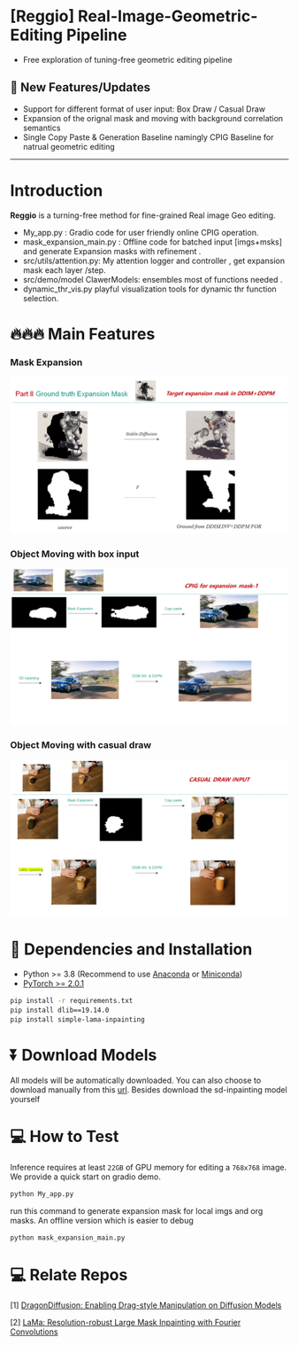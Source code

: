 # [Reggio] Real-Image-Geometric-Editing Pipeline
- Free exploration of tuning-free geometric editing pipeline 


## 🚩 **New Features/Updates**
- Support for different format of user input: Box Draw / Casual Draw 
- Expansion of the orignal mask and moving with background correlation semantics
- Single Copy Paste & Generation Baseline namingly CPIG Baseline for natrual geometric editing 

---
# Introduction
**Reggio** is a turning-free method for fine-grained Real image Geo editing. 
- My_app.py : Gradio code for user friendly online CPIG operation.
- mask_expansion_main.py : Offline code for batched input [imgs+msks] and generate Expansion masks with refinement .
- src/utils/attention.py: My attention logger and controller , get expansion mask each layer /step.
- src/demo/model  ClawerModels: ensembles most of functions needed .
- dynamic_thr_vis.py playful visualization tools for dynamic thr function  selection.

# 🔥🔥🔥 Main Features  

### **Mask Expansion**  
![mask-expansion](examples/mask-expansion-2.png)


### **Object Moving with box input**  
![CPIG-SD-inpaint](examples/sd-inpainting.png)

### **Object Moving with casual draw**  

![CPIG-LaMa-inpaint](examples/lama-inpainting.png)


# 🔧 Dependencies and Installation

- Python >= 3.8 (Recommend to use [Anaconda](https://www.anaconda.com/download/#linux) or [Miniconda](https://docs.conda.io/en/latest/miniconda.html))
- [PyTorch >= 2.0.1](https://pytorch.org/)
```bash
pip install -r requirements.txt
pip install dlib==19.14.0
pip install simple-lama-inpainting
```

# ⏬ Download Models 
All models will be automatically downloaded. You can also choose to download manually from this [url](https://huggingface.co/Adapter/DragonDiffusion).
Besides download the sd-inpainting model yourself

# 💻 How to Test
Inference requires at least `22GB` of GPU memory for editing a `768x768` image.  
We provide a quick start on gradio demo.
```bash
python My_app.py 
```
run this command to generate expansion mask for local imgs and org masks. An offline version
which is easier to debug
```bash
python mask_expansion_main.py
```


# 💻 Relate Repos
[1] <a href="https://github.com/MC-E/DragonDiffusion>DragonDiffusion">DragonDiffusion: Enabling Drag-style Manipulation on Diffusion Models</a>
</p>
[2] <a href="https://github.com/advimman/lama">LaMa: Resolution-robust Large Mask Inpainting with Fourier Convolutions</a>
</p>




